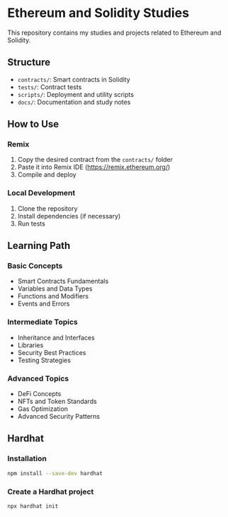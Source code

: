 # Ethereum and Solidity Studies

This repository contains my studies and projects related to Ethereum and Solidity.

## Structure

- `contracts/`: Smart contracts in Solidity
- `tests/`: Contract tests
- `scripts/`: Deployment and utility scripts
- `docs/`: Documentation and study notes

## How to Use

### Remix
1. Copy the desired contract from the `contracts/` folder
2. Paste it into Remix IDE (https://remix.ethereum.org/)
3. Compile and deploy

### Local Development
1. Clone the repository
2. Install dependencies (if necessary)
3. Run tests

## Learning Path

### Basic Concepts
- Smart Contracts Fundamentals
- Variables and Data Types
- Functions and Modifiers
- Events and Errors

### Intermediate Topics
- Inheritance and Interfaces
- Libraries
- Security Best Practices
- Testing Strategies

### Advanced Topics
- DeFi Concepts
- NFTs and Token Standards
- Gas Optimization
- Advanced Security Patterns



## Hardhat

### Installation

```bash
npm install --save-dev hardhat
```

### Create a Hardhat project

```bash
npx hardhat init
```

